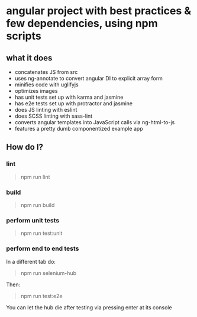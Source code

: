 # angular project with best practices & few dependencies, using npm scripts


## what it does

* concatenates JS from src
* uses ng-annotate to convert angular DI to explicit array form
* minifies code with uglifyjs
* optimizes images
* has unit tests set up with karma and jasmine
* has e2e tests set up with protractor and jasmine
* does JS linting with eslint
* does SCSS linting with sass-lint
* converts angular templates into JavaScript calls via ng-html-to-js
* features a pretty dumb componentized example app



## How do I?

### lint

> npm run lint


### build

> npm run build


### perform unit tests

> npm run test:unit


### perform end to end tests

In a different tab do:

> npm run selenium-hub


Then:

> npm run test:e2e


You can let the hub die after testing via pressing enter at its console

